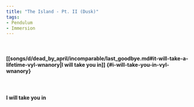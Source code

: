 ```yaml
---
title: "The Island - Pt. II (Dusk)"
tags:
- Pendulum
- Immersion
---
```

&nbsp;
#### [[songs/d/dead_by_april/incomparable/last_goodbye.md#it-will-take-a-lifetime-vyl-wnanory|I will take you in]] {#i-will-take-you-in-vyl-wnanory}
&nbsp;
#### I will take you in
